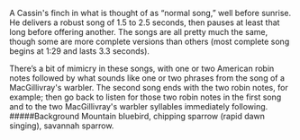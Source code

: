 A Cassin's finch in what is thought of as “normal song,” well before sunrise. He delivers a robust song of 1.5 to 2.5 seconds, then pauses at least that long before offering another. The songs are all pretty much the same, though some are more complete versions than others (most complete song begins at 1:29 and lasts 3.3 seconds). 

There’s a bit of mimicry in these songs, with one or two American robin notes followed by what sounds like one or two phrases from the song of a MacGillivray's warbler. The second song ends with the two robin notes, for example; then go back to listen for those two robin notes in the first song and to the two MacGillivray's warbler syllables immediately following. 
#####Background
Mountain bluebird, chipping sparrow (rapid dawn singing), savannah sparrow. 
